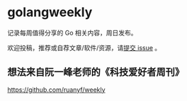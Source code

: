 # golangweekly

记录每周值得分享的 Go 相关内容，周日发布。

欢迎投稿，推荐或自荐文章/软件/资源，请[提交 issue](https://github.com/polaris1119/golangweekly/issues) 。

## 想法来自阮一峰老师的《科技爱好者周刊》

https://github.com/ruanyf/weekly
